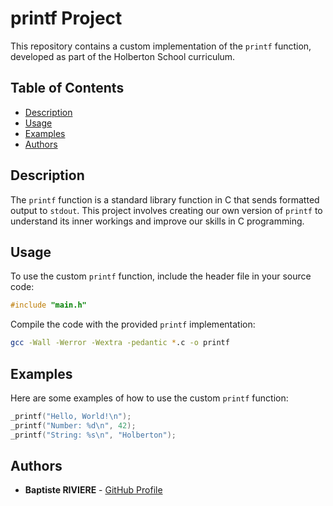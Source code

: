 # printf Project

This repository contains a custom implementation of the `printf` function, developed as part of the Holberton School curriculum.

## Table of Contents

- [Description](#description)
- [Usage](#usage)
- [Examples](#examples)
- [Authors](#authors)

## Description

The `printf` function is a standard library function in C that sends formatted output to `stdout`. This project involves creating our own version of `printf` to understand its inner workings and improve our skills in C programming.

## Usage

To use the custom `printf` function, include the header file in your source code:

```c
#include "main.h"
```

Compile the code with the provided `printf` implementation:

```sh
gcc -Wall -Werror -Wextra -pedantic *.c -o printf
```

## Examples

Here are some examples of how to use the custom `printf` function:

```c
_printf("Hello, World!\n");
_printf("Number: %d\n", 42);
_printf("String: %s\n", "Holberton");
```

## Authors

- **Baptiste RIVIERE** - [GitHub Profile](https://github.com/batrivieredev)
